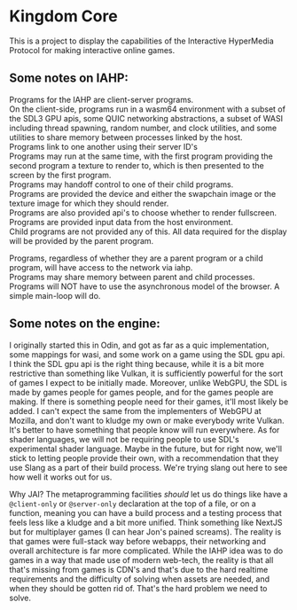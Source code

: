 # Kingdom Core

This is a project to display the capabilities of the Interactive HyperMedia Protocol for making interactive online games.

## Some notes on IAHP:
Programs for the IAHP are client-server programs.  
On the client-side, programs run in a wasm64 environment with a subset of the SDL3 GPU apis, some QUIC networking abstractions, a subset of WASI
including thread spawning, random number, and clock utilities, and some utilities to share memory between processes linked by the host.  
Programs link to one another using their server ID's  
Programs may run at the same time, with the first program providing the second program a texture to render to, which is then
presented to the screen by the first program.  
Programs may handoff control to one of their child programs.  
Programs are provided the device and either the swapchain image or the texture image for which they should render.  
Programs are also provided api's to choose whether to render fullscreen.  
Programs are provided input data from the host environment.  
Child programs are not provided any of this. All data required for the display will be provided by the parent program.  

Programs, regardless of whether they are a parent program or a child program, will have access to the network via iahp.  
Programs may share memory between parent and child processes.  
Programs will NOT have to use the asynchronous model of the browser. A simple main-loop will do.  

## Some notes on the engine:
I originally started this in Odin, and got as far as a quic implementation, some mappings for wasi, and some work on a game using the SDL gpu api.  
I think the SDL gpu api is the right thing because, while it is a bit more restrictive than something like Vulkan, it is sufficiently powerful for
the sort of games I expect to be initially made. Moreover, unlike WebGPU, the SDL is made by games people for games people, and for the games
people are making. If there is something people need for their games, it'll most likely be added. I can't expect the same from the implementers of
WebGPU at Mozilla, and don't want to kludge my own or make everybody write Vulkan. It's better to have something that people know will run everywhere.
As for shader languages, we will not be requiring people to use SDL's experimental shader language. Maybe in the future, but for right now, we'll stick
to letting people provide their own, with a recommendation that they use Slang as a part of their build process. We're trying slang out here to see how 
well it works out for us.

Why JAI? The metaprogramming facilities _should_ let us do things like have a `@client-only` or `@server-only` declaration at the top of a file, or on a 
function, meaning you can have a build process and a testing process that feels less like a kludge and a bit more unified. Think something like NextJS
but for multiplayer games (I can hear Jon's pained screams). The reality is that games were full-stack way before webapps, their networking and overall
architecture is far more complicated. While the IAHP idea was to do games in a way that made use of modern web-tech, the reality is that all that's missing
from games is CDN's and that's due to the hard realtime requirements and the difficulty of solving when assets are needed, and when they should be gotten
rid of. That's the hard problem we need to solve.  
